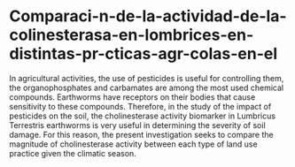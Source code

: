 # Comparaci-n-de-la-actividad-de-la-colinesterasa-en-lombrices-en-distintas-pr-cticas-agr-colas-en-el
In agricultural activities, the use of pesticides is useful for controlling them, the  organophosphates and carbamates are among the most used chemical compounds.  Earthworms have receptors on their bodies that cause sensitivity to these compounds.  Therefore, in the study of the impact of pesticides on the soil, the cholinesterase activity  biomarker in Lumbricus Terrestris earthworms is very useful in determining the severity of  soil damage. For this reason, the present investigation seeks to compare the magnitude of  cholinesterase activity between each type of land use practice given the climatic season.
